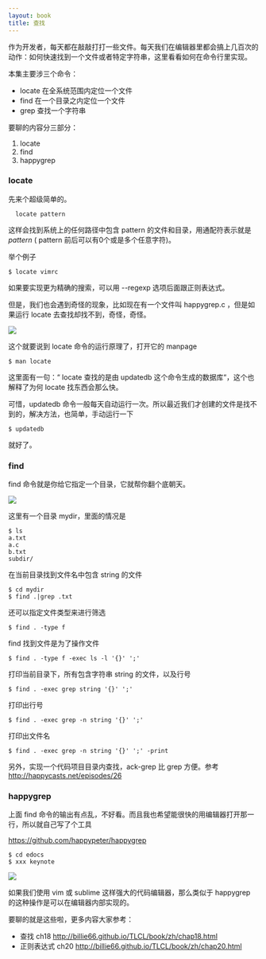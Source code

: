 ```yaml
---
layout: book
title: 查找
---
```


作为开发者，每天都在敲敲打打一些文件。每天我们在编辑器里都会搞上几百次的动作：如何快速找到一个文件或者特定字符串，这里看看如何在命令行里实现。

本集主要涉三个命令：

- locate 在全系统范围内定位一个文件
- find 在一个目录之内定位一个文件
- grep 查找一个字符串

要聊的内容分三部分：

1. locate
2. find
3. happygrep

### locate

先来个超级简单的。

      locate pattern

这样会找到系统上的任何路径中包含 pattern 的文件和目录，用通配符表示就是 *pattern* ( pattern 前后可以有0个或是多个任意字符)。

举个例子

    $ locate vimrc

如果要实现更为精确的搜索，可以用 --regexp 选项后面跟正则表达式。

但是，我们也会遇到奇怪的现象，比如现在有一个文件叫 happygrep.c ，但是如果运行 locate 去查找却找不到，奇怪，奇怪。

![](http://media.happycasts.net/pic/lgcb/locate.png)

这个就要说到 locate 命令的运行原理了，打开它的 manpage

    $ man locate

这里面有一句：“ locate 查找的是由 updatedb 这个命令生成的数据库“，这个也解释了为何 locate 找东西会那么快。

可惜，updatedb 命令一般每天自动运行一次。所以最近我们才创建的文件是找不到的，解决方法，也简单，手动运行一下

    $ updatedb

就好了。

### find

find 命令就是你给它指定一个目录，它就帮你翻个底朝天。

![](http://media.happycasts.net/pic/lgcb/find.png)

这里有一个目录 mydir，里面的情况是

    $ ls
    a.txt
    a.c
    b.txt
    subdir/

在当前目录找到文件名中包含 string 的文件

    $ cd mydir
    $ find .|grep .txt

还可以指定文件类型来进行筛选

    $ find . -type f

find 找到文件是为了操作文件

    $ find . -type f -exec ls -l '{}' ';'

打印当前目录下，所有包含字符串 string 的文件，以及行号

    $ find . -exec grep string '{}' ';'

打印出行号

    $ find . -exec grep -n string '{}' ';'

打印出文件名

    $ find . -exec grep -n string '{}' ';' -print


另外，实现一个代码项目目录内查找，ack-grep 比 grep 方便。参考 <http://happycasts.net/episodes/26>

### happygrep

上面 find 命令的输出有点乱，不好看。而且我也希望能很快的用编辑器打开那一行，所以就自己写了个工具


<https://github.com/happypeter/happygrep>

    $ cd edocs
    $ xxx keynote


![](http://media.happycasts.net/pic/lgcb/happygrep.png)

如果我们使用 vim 或 sublime 这样强大的代码编辑器，那么类似于 happygrep 的这种操作是可以在编辑器内部实现的。

要聊的就是这些啦，更多内容大家参考：

- 查找 ch18 <http://billie66.github.io/TLCL/book/zh/chap18.html>
- 正则表达式 ch20 <http://billie66.github.io/TLCL/book/zh/chap20.html>